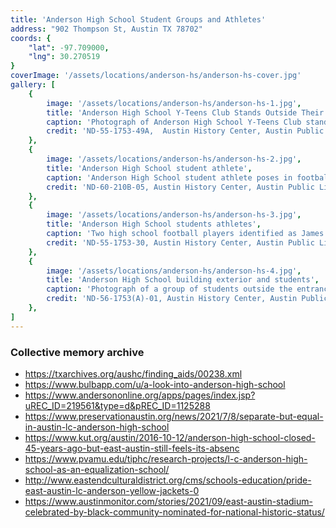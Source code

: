 ```yaml
---
title: 'Anderson High School Student Groups and Athletes'
address: "902 Thompson St, Austin TX 78702"
coords: {
    "lat": -97.709000,
    "lng": 30.270519
}
coverImage: '/assets/locations/anderson-hs/anderson-hs-cover.jpg'
gallery: [
    {
        image: '/assets/locations/anderson-hs/anderson-hs-1.jpg',
        title: 'Anderson High School Y-Teens Club Stands Outside Their School',
        caption: 'Photograph of Anderson High School Y-Teens Club standing outside their school. They are all standing around the Y-Teens logo.',
        credit: 'ND-55-1753-49A,  Austin History Center, Austin Public Library.'
    },
    {
        image: '/assets/locations/anderson-hs/anderson-hs-2.jpg',
        title: 'Anderson High School student athlete',
        caption: 'Anderson High School student athlete poses in football uniform in center position.',
        credit: 'ND-60-210B-05, Austin History Center, Austin Public Library.'
    },
    {
        image: '/assets/locations/anderson-hs/anderson-hs-3.jpg',
        title: 'Anderson High School students athletes',
        caption: 'Two high school football players identified as James Moten and Maurice Miller.',
        credit: 'ND-55-1753-30, Austin History Center, Austin Public Library.'
    },
    {
        image: '/assets/locations/anderson-hs/anderson-hs-4.jpg',
        title: 'Anderson High School building exterior and students',
        caption: 'Photograph of a group of students outside the entrance to Anderson High School. In the mixture of boys and girls, most students are exiting the building after school, while a few stand and talk to each other. One girl sits on the wall and reads from a notebook. The girls all wear long skirts, blouses, white socks and black shoes. The boys wears slacks and shirts, and one wears a jacket.',
        credit: 'ND-56-1753(A)-01, Austin History Center, Austin Public Library.'
    },
]
---
```


### Collective memory archive
* <a target="_blank" href="https://txarchives.org/aushc/finding_aids/00238.xml">https://txarchives.org/aushc/finding_aids/00238.xml</a>
* <a target="_blank" href="https://www.bulbapp.com/u/a-look-into-anderson-high-school">https://www.bulbapp.com/u/a-look-into-anderson-high-school</a>
* <a target="_blank" href="https://www.andersononline.org/apps/pages/index.jsp?uREC_ID=219561&type=d&pREC_ID=1125288">https://www.andersononline.org/apps/pages/index.jsp?uREC_ID=219561&type=d&pREC_ID=1125288</a>
* <a target="_blank" href="https://www.preservationaustin.org/news/2021/7/8/separate-but-equal-in-austin-lc-anderson-high-school">https://www.preservationaustin.org/news/2021/7/8/separate-but-equal-in-austin-lc-anderson-high-school</a>
* <a target="_blank" href="https://www.kut.org/austin/2016-10-12/anderson-high-school-closed-45-years-ago-but-east-austin-still-feels-its-absence">https://www.kut.org/austin/2016-10-12/anderson-high-school-closed-45-years-ago-but-east-austin-still-feels-its-absenc</a>
* <a target="_blank" href="https://www.pvamu.edu/tiphc/research-projects/l-c-anderson-high-school-as-an-equalization-school/">https://www.pvamu.edu/tiphc/research-projects/l-c-anderson-high-school-as-an-equalization-school/</a>
* <a target="_blank" href="http://www.eastendculturaldistrict.org/cms/schools-education/pride-east-austin-lc-anderson-yellow-jackets-0">http://www.eastendculturaldistrict.org/cms/schools-education/pride-east-austin-lc-anderson-yellow-jackets-0</a>
* <a target="_blank" href="https://www.austinmonitor.com/stories/2021/09/east-austin-stadium-celebrated-by-black-community-nominated-for-national-historic-status/
">https://www.austinmonitor.com/stories/2021/09/east-austin-stadium-celebrated-by-black-community-nominated-for-national-historic-status/</a>


